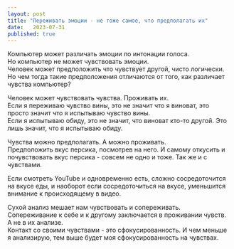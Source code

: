 ```yaml
---
layout: post
title: "Переживать эмоции - не тоже самое, что предполагать их"
date:   2023-07-31
published: true
---
```

Компьютер может различать эмоции по интонации голоса.\
Но компьютер не может чувствовать эмоции.\
Человек может предположить что чувствует другой, чисто логически.\
Но чем тогда такие предположения отличаются от того, как различает чувства компьютер?

Человек может чувствовать чувства. Проживать их.\
Если я переживаю чувство вины, это не значит что я виноват, это просто значит что я испытываю чувство вины.\
Если я испытываю обиду, это не значит, что виноват кто-то другой. Это лишь значит, что я испытываю обиду.

Чувства можно предполагать. А можно проживать.\
Предположить вкус персика, посмотрев на него. И самому откусить и почувствовать вкус персика - совсем не одно и тоже. Так же и с чувствами.

Если смотреть YouTube и одновременно есть, сложно сосредоточится на вкусе еды, и наоборот если сосредоточиться на вкусе,
уменьшится внимание к происходящему в видео.

Сухой анализ мешает нам чувствовать и сопереживать.\
Сопереживание к себе и к другому заключается в проживании чувств. А не в их анализе.\
Контакт со своими чувствами - это сфокусированность. И чем меньше я анализирую, тем выше будет моя сфокусированность на чувствах.

